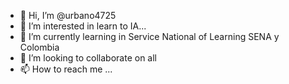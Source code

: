 - 👋 Hi, I’m @urbano4725
- 👀 I’m interested in learn to IA...
- 🌱 I’m currently learning in Service National of Learning SENA y Colombia
- 💞️ I’m looking to collaborate on all
- 📫 How to reach me ...

<!---
urbano4725/urbano4725 is a ✨ special ✨ repository because its `README.md` (this file) appears on your GitHub profile.
You can click the Preview link to take a look at your changes.
--->
